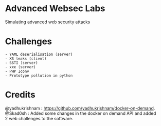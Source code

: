 # Advanced Websec Labs
Simulating advanced web security attacks

# Challenges
    - YAML deserialisation (server)
    - XS leaks (client)
    - SSTI (server)
    - xxe (server)
    - PHP Iconv
    - Prototype pollution in python

# Credits
@yadhukrishnam : https://github.com/yadhukrishnam/docker-on-demand.
@Skad0sh : Added some changes in the docker on demand API and added 2 web challenges to the software.
